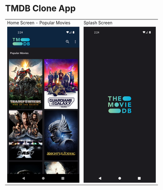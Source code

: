 # TMDB Clone App

<table>
  <tr> 
  <td>Home Screen - Popular Movies</td>
  <td>Splash Screen</td>
  </tr>
  <tr>
    <td>
      <img src="/screenshots/Screenshot_1689454457.png" width="240" >
    </td>
    <td>
      <img src="/screenshots/Screenshot_1689454466.png" width="240" >
    </td>
  </tr>
</table>
